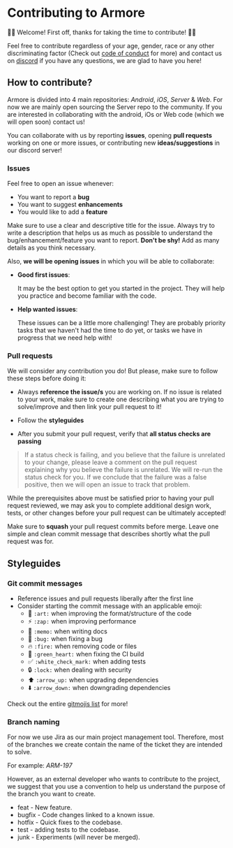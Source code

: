 # Contributing to Armore

🍻🎉 Welcome! First off, thanks for taking the time to contribute! 🎉🍻

Feel free to contribute regardless of your age, gender, race or any other discriminating factor (Check out [code of conduct](./CODE_OF_CONDUCT.md) for more) and contact us on [discord](https://discord.gg/mptG9ZGxTF) if you have any questions, we are glad to have you here!

## How to contribute?

Armore is divided into 4 main repositories: _Android_, _iOS_, _Server_ & _Web_.
For now we are mainly open sourcing the Server repo to the community. If you are interested in collaborating with the android, iOs or Web code (which we will open soon) contact us!

You can collaborate with us by reporting **issues**, opening **pull requests** working on one or more issues, or contributing new **ideas/suggestions** in our discord server!

### Issues

Feel free to open an issue whenever:

- You want to report a **bug**
- You want to suggest **enhancements**
- You would like to add a **feature**

Make sure to use a clear and descriptive title for the issue.
Always try to write a description that helps us as much as possible to understand the bug/enhancement/feature you want to report. **Don't be shy!** Add as many details as you think necessary.

Also, **we will be opening issues** in which you will be able to collaborate:

- **Good first issues**:

  It may be the best option to get you started in the project. They will help you practice and become familiar with the code.

* **Help wanted issues**:

  These issues can be a little more challenging! They are probably priority tasks that we haven't had the time to do yet, or tasks we have in progress that we need help with!

### Pull requests

We will consider any contribution you do! But please, make sure to follow these steps before doing it:

- Always **reference the issue/s** you are working on. If no issue is related to your work, make sure to create one describing what you are trying to solve/improve and then link your pull request to it!

- Follow the **styleguides**
- After you submit your pull request, verify that **all status checks are passing**

> If a status check is failing, and you believe that the failure is unrelated to your change, please leave a comment on the pull request explaining why you believe the failure is unrelated. We will re-run the status check for you. If we conclude that the failure was a false positive, then we will open an issue to track that problem.

While the prerequisites above must be satisfied prior to having your pull request reviewed, we may ask you to complete additional design work, tests, or other changes before your pull request can be ultimately accepted!

Make sure to **squash** your pull request commits before merge. Leave one simple and clean commit message that describes shortly what the pull request was for.

## Styleguides

### Git commit messages

- Reference issues and pull requests liberally after the first line
- Consider starting the commit message with an applicable emoji:
  - 🎨 `:art:` when improving the format/structure of the code
  - ⚡️ `:zap:` when improving performance
  - 📝 `:memo:` when writing docs
  - 🐛 `:bug:` when fixing a bug
  - 🔥 `:fire:` when removing code or files
  - 💚 `:green_heart:` when fixing the CI build
  - ✅ `:white_check_mark:` when adding tests
  - 🔒 `:lock:` when dealing with security
  - ⬆️ `:arrow_up:` when upgrading dependencies
  - ⬇️ `:arrow_down:` when downgrading dependencies

Check out the entire [gitmojis list](https://gitmoji.dev/) for more!

### Branch naming

For now we use Jira as our main project management tool. Therefore, most of the branches we create contain the name of the ticket they are intended to solve.

For example: _ARM-197_

However, as an external developer who wants to contribute to the project, we suggest that you use a convention to help us understand the purpose of the branch you want to create.

- feat - New feature.
- bugfix - Code changes linked to a known issue.
- hotfix - Quick fixes to the codebase.
- test - adding tests to the codebase.
- junk - Experiments (will never be merged).
